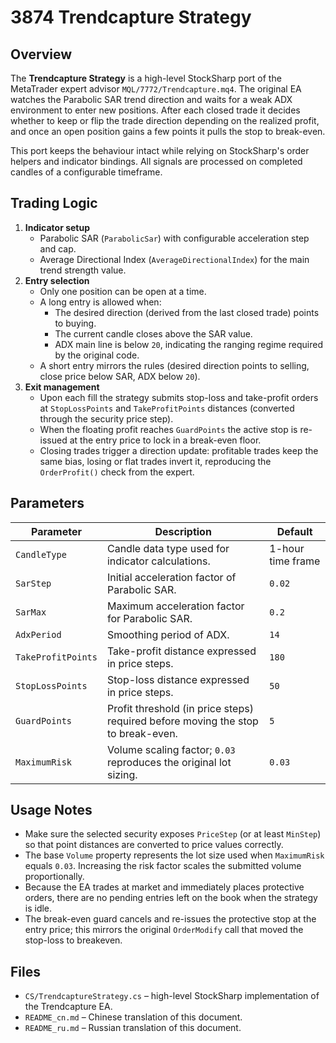 # 3874 Trendcapture Strategy

## Overview

The **Trendcapture Strategy** is a high-level StockSharp port of the MetaTrader expert advisor `MQL/7772/Trendcapture.mq4`. The original EA watches the Parabolic SAR trend direction and waits for a weak ADX environment to enter new positions. After each closed trade it decides whether to keep or flip the trade direction depending on the realized profit, and once an open position gains a few points it pulls the stop to break-even.

This port keeps the behaviour intact while relying on StockSharp's order helpers and indicator bindings. All signals are processed on completed candles of a configurable timeframe.

## Trading Logic

1. **Indicator setup**
   - Parabolic SAR (`ParabolicSar`) with configurable acceleration step and cap.
   - Average Directional Index (`AverageDirectionalIndex`) for the main trend strength value.
2. **Entry selection**
   - Only one position can be open at a time.
   - A long entry is allowed when:
     - The desired direction (derived from the last closed trade) points to buying.
     - The current candle closes above the SAR value.
     - ADX main line is below `20`, indicating the ranging regime required by the original code.
   - A short entry mirrors the rules (desired direction points to selling, close price below SAR, ADX below `20`).
3. **Exit management**
   - Upon each fill the strategy submits stop-loss and take-profit orders at `StopLossPoints` and `TakeProfitPoints` distances (converted through the security price step).
   - When the floating profit reaches `GuardPoints` the active stop is re-issued at the entry price to lock in a break-even floor.
   - Closing trades trigger a direction update: profitable trades keep the same bias, losing or flat trades invert it, reproducing the `OrderProfit()` check from the expert.

## Parameters

| Parameter | Description | Default |
|-----------|-------------|---------|
| `CandleType` | Candle data type used for indicator calculations. | 1-hour time frame |
| `SarStep` | Initial acceleration factor of Parabolic SAR. | `0.02` |
| `SarMax` | Maximum acceleration factor for Parabolic SAR. | `0.2` |
| `AdxPeriod` | Smoothing period of ADX. | `14` |
| `TakeProfitPoints` | Take-profit distance expressed in price steps. | `180` |
| `StopLossPoints` | Stop-loss distance expressed in price steps. | `50` |
| `GuardPoints` | Profit threshold (in price steps) required before moving the stop to break-even. | `5` |
| `MaximumRisk` | Volume scaling factor; `0.03` reproduces the original lot sizing. | `0.03` |

## Usage Notes

- Make sure the selected security exposes `PriceStep` (or at least `MinStep`) so that point distances are converted to price values correctly.
- The base `Volume` property represents the lot size used when `MaximumRisk` equals `0.03`. Increasing the risk factor scales the submitted volume proportionally.
- Because the EA trades at market and immediately places protective orders, there are no pending entries left on the book when the strategy is idle.
- The break-even guard cancels and re-issues the protective stop at the entry price; this mirrors the original `OrderModify` call that moved the stop-loss to breakeven.

## Files

- `CS/TrendcaptureStrategy.cs` – high-level StockSharp implementation of the Trendcapture EA.
- `README_cn.md` – Chinese translation of this document.
- `README_ru.md` – Russian translation of this document.
